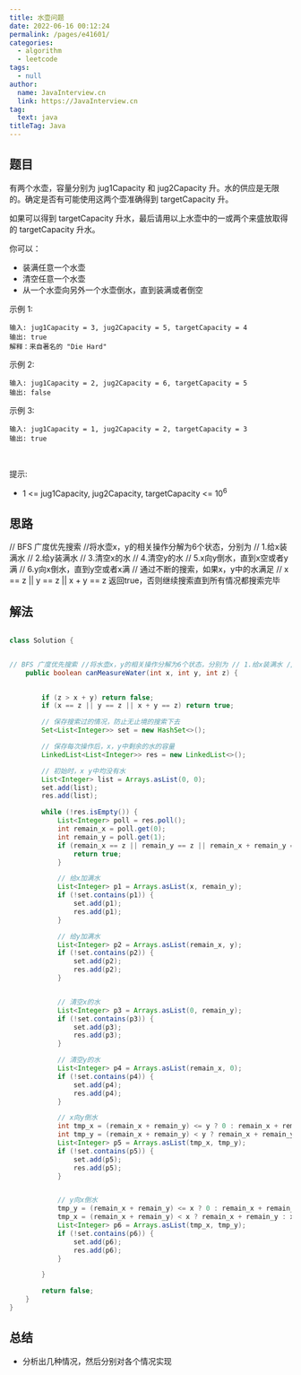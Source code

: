 ```yaml
---
title: 水壶问题
date: 2022-06-16 00:12:24
permalink: /pages/e41601/
categories: 
  - algorithm
  - leetcode
tags: 
  - null
author: 
  name: JavaInterview.cn
  link: https://JavaInterview.cn
tag: 
  text: java
titleTag: Java
---
```



## 题目

有两个水壶，容量分别为 jug1Capacity 和 jug2Capacity 升。水的供应是无限的。确定是否有可能使用这两个壶准确得到 targetCapacity 升。

如果可以得到 targetCapacity 升水，最后请用以上水壶中的一或两个来盛放取得的 targetCapacity 升水。

你可以：

- 装满任意一个水壶
- 清空任意一个水壶
- 从一个水壶向另外一个水壶倒水，直到装满或者倒空

示例 1: 

    输入: jug1Capacity = 3, jug2Capacity = 5, targetCapacity = 4
    输出: true
    解释：来自著名的 "Die Hard"
示例 2:

    输入: jug1Capacity = 2, jug2Capacity = 6, targetCapacity = 5
    输出: false
示例 3:

    输入: jug1Capacity = 1, jug2Capacity = 2, targetCapacity = 3
    输出: true
 

提示:

- 1 <= jug1Capacity, jug2Capacity, targetCapacity <= 10<sup>6</sup>



## 思路

// BFS 广度优先搜索 //将水壶x，y的相关操作分解为6个状态，分别为 // 1.给x装满水 // 2.给y装满水 // 3.清空x的水 // 4.清空y的水 // 5.x向y倒水，直到x空或者y满 // 6.y向x倒水，直到y空或者x满 // 通过不断的搜索，如果x，y中的水满足 // x == z || y == z || x + y == z 返回true，否则继续搜索直到所有情况都搜索完毕


## 解法
```java

class Solution {


// BFS 广度优先搜索 //将水壶x，y的相关操作分解为6个状态，分别为 // 1.给x装满水 // 2.给y装满水 // 3.清空x的水 // 4.清空y的水 // 5.x向y倒水，直到x空或者y满 // 6.y向x倒水，直到y空或者x满 // 通过不断的搜索，如果x，y中的水满足 // x == z || y == z || x + y == z 返回true，否则继续搜索直到所有情况都搜索完毕
    public boolean canMeasureWater(int x, int y, int z) {

   
        if (z > x + y) return false;
        if (x == z || y == z || x + y == z) return true;

        // 保存搜索过的情况，防止无止境的搜索下去
        Set<List<Integer>> set = new HashSet<>();

        // 保存每次操作后，x，y中剩余的水的容量
        LinkedList<List<Integer>> res = new LinkedList<>();

        // 初始时，x y中均没有水
        List<Integer> list = Arrays.asList(0, 0);
        set.add(list);
        res.add(list);

        while (!res.isEmpty()) {
            List<Integer> poll = res.poll();
            int remain_x = poll.get(0);
            int remain_y = poll.get(1);
            if (remain_x == z || remain_y == z || remain_x + remain_y == z) {
                return true;
            }

            // 给x加满水
            List<Integer> p1 = Arrays.asList(x, remain_y);
            if (!set.contains(p1)) {
                set.add(p1);
                res.add(p1);
            }

            // 给y加满水
            List<Integer> p2 = Arrays.asList(remain_x, y);
            if (!set.contains(p2)) {
                set.add(p2);
                res.add(p2);
            }


            // 清空x的水
            List<Integer> p3 = Arrays.asList(0, remain_y);
            if (!set.contains(p3)) {
                set.add(p3);
                res.add(p3);
            }

            // 清空y的水
            List<Integer> p4 = Arrays.asList(remain_x, 0);
            if (!set.contains(p4)) {
                set.add(p4);
                res.add(p4);
            }

            // x向y倒水
            int tmp_x = (remain_x + remain_y) <= y ? 0 : remain_x + remain_y - y;
            int tmp_y = (remain_x + remain_y) < y ? remain_x + remain_y : y;
            List<Integer> p5 = Arrays.asList(tmp_x, tmp_y);
            if (!set.contains(p5)) {
                set.add(p5);
                res.add(p5);
            }


            // y向x倒水
            tmp_y = (remain_x + remain_y) <= x ? 0 : remain_x + remain_y - x;
            tmp_x = (remain_x + remain_y) < x ? remain_x + remain_y : x;
            List<Integer> p6 = Arrays.asList(tmp_x, tmp_y);
            if (!set.contains(p6)) {
                set.add(p6);
                res.add(p6);
            }

        }

        return false;
    }
}
```

## 总结

- 分析出几种情况，然后分别对各个情况实现 
